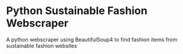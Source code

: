 # Python Sustainable Fashion Webscraper
A python webscraper using BeautifulSoup4 to find fashion items from sustainable fashion websites

